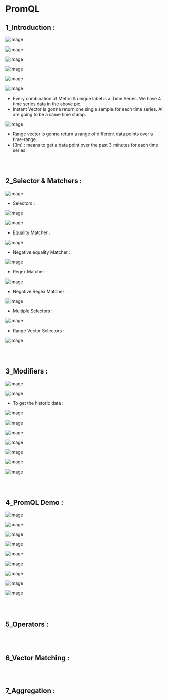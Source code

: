 # PromQL

## 1_Introduction :

![image](https://github.com/its-sachink/devops_and_kodekloud_prep/assets/25415707/90d90b4b-a07e-4709-8b78-1705fe53aa17)

![image](https://github.com/its-sachink/devops_and_kodekloud_prep/assets/25415707/a83c3ab8-0a10-47be-adfe-0be7156901d3)

![image](https://github.com/its-sachink/devops_and_kodekloud_prep/assets/25415707/397e9b4c-d38d-4285-90dd-3fdbaff2e638)

![image](https://github.com/its-sachink/devops_and_kodekloud_prep/assets/25415707/8cc0c030-43a0-4de1-b170-40a14784c6e5)

![image](https://github.com/its-sachink/devops_and_kodekloud_prep/assets/25415707/bc9db965-14cc-4d14-865f-2871e6334528)

![image](https://github.com/its-sachink/devops_and_kodekloud_prep/assets/25415707/95845453-2059-4cb4-b00a-ce55b5104871)

- Every combination of Metric & unique label is a Time Series. We have 4 time series data in the above pic.
- Instant Vector is gonna return one single sample for each time series. All are going to be a same time stamp.

![image](https://github.com/its-sachink/devops_and_kodekloud_prep/assets/25415707/29cda463-4388-4588-ad62-d3afd3bcdc09)

- Range vector is gonna return a range of different data points over a time-range.
- [3m] : means to get a data point over the past 3 minutes for each time series.

</br>
</br>

## 2_Selector & Matchers :

![image](https://github.com/its-sachink/devops_and_kodekloud_prep/assets/25415707/84f01022-8d2e-4e42-be66-104348faea5e)

- Selectors :

![image](https://github.com/its-sachink/devops_and_kodekloud_prep/assets/25415707/116429c0-090b-469a-8ab5-25c7117315ce)

![image](https://github.com/its-sachink/devops_and_kodekloud_prep/assets/25415707/f94a1655-0efc-43eb-91ea-fa0420680b9d)

- Equality Matcher :
  
![image](https://github.com/its-sachink/devops_and_kodekloud_prep/assets/25415707/f41ece20-29bb-4317-a0ba-6a2da703c082)

- Negative equality Matcher :

![image](https://github.com/its-sachink/devops_and_kodekloud_prep/assets/25415707/37160099-b2af-45e8-8b6d-c37d11a85750)

- Regex Matcher :

![image](https://github.com/its-sachink/devops_and_kodekloud_prep/assets/25415707/708bbf4a-dcc5-4980-b0bb-be6fecfe6ee8)

- Negative Regex Matcher :

![image](https://github.com/its-sachink/devops_and_kodekloud_prep/assets/25415707/a06ee95d-2dcd-47f4-8672-bbd3a820355c)

- Multiple Selectors :

![image](https://github.com/its-sachink/devops_and_kodekloud_prep/assets/25415707/26669dd4-c712-4462-a9e2-dc6aa0a61b8a)

- Range Vector Selectors :

![image](https://github.com/its-sachink/devops_and_kodekloud_prep/assets/25415707/4d823e23-3d25-4c40-aef3-ddc5c3da1c11)


</br>
</br>

## 3_Modifiers :

![image](https://github.com/its-sachink/devops_and_kodekloud_prep/assets/25415707/32b8cc49-05f6-4c54-aad8-f5bf293d0049)

![image](https://github.com/its-sachink/devops_and_kodekloud_prep/assets/25415707/5febd48e-bd09-453b-bbd9-eb95f4851e90)

- To get the historic data :

![image](https://github.com/its-sachink/devops_and_kodekloud_prep/assets/25415707/a3b97114-1bdf-421e-832c-de8a87d43881)

![image](https://github.com/its-sachink/devops_and_kodekloud_prep/assets/25415707/0c1b2a3d-119d-4e38-9eff-6aff4daf3d94)

![image](https://github.com/its-sachink/devops_and_kodekloud_prep/assets/25415707/cabddf03-64d3-465e-b5eb-deff6ce43dea)

![image](https://github.com/its-sachink/devops_and_kodekloud_prep/assets/25415707/39eead35-4858-4923-8d45-5d16ef6b61e4)

![image](https://github.com/its-sachink/devops_and_kodekloud_prep/assets/25415707/2784d678-2012-4ca1-bd91-f970176f1905)

![image](https://github.com/its-sachink/devops_and_kodekloud_prep/assets/25415707/0ee0ada6-08c6-49be-baba-d27617ceb8ee)

![image](https://github.com/its-sachink/devops_and_kodekloud_prep/assets/25415707/1f034944-14f0-4408-931b-beb52bd78388)

</br>
</br>

## 4_PromQL Demo :

![image](https://github.com/its-sachink/devops_and_kodekloud_prep/assets/25415707/8e3081e2-ed44-4e18-81cd-f9a59b1ad63e)

![image](https://github.com/its-sachink/devops_and_kodekloud_prep/assets/25415707/e780f19f-dc31-471d-ad2d-7519265e7334)

![image](https://github.com/its-sachink/devops_and_kodekloud_prep/assets/25415707/99e218c7-6493-472e-8e5f-768c5fec1bb2)

![image](https://github.com/its-sachink/devops_and_kodekloud_prep/assets/25415707/ceb14356-f6f2-4928-af1e-fad06e797fad)

![image](https://github.com/its-sachink/devops_and_kodekloud_prep/assets/25415707/b05244e6-d506-4b91-820e-06b4ac1d447e)

![image](https://github.com/its-sachink/devops_and_kodekloud_prep/assets/25415707/661ba1de-c31f-48e9-bb60-af7231e2835e)

![image](https://github.com/its-sachink/devops_and_kodekloud_prep/assets/25415707/e6f84c34-665f-49e1-857f-1d6491b96050)

![image](https://github.com/its-sachink/devops_and_kodekloud_prep/assets/25415707/b5e7bed5-0d2a-41e6-8cf9-eb0964e434cd)

![image](https://github.com/its-sachink/devops_and_kodekloud_prep/assets/25415707/2d4a0055-951e-4eeb-be88-420e27e7b3c2)


</br>
</br>

## 5_Operators :




</br>
</br>

## 6_Vector Matching :

</br>
</br>

## 7_Aggregation :
